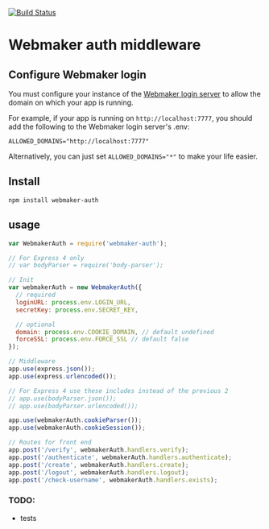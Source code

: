 [![Build Status](https://travis-ci.org/mozilla/webmaker-auth.png)](https://travis-ci.org/mozilla/webmaker-auth)

# Webmaker auth middleware

## Configure Webmaker login

You must configure your instance of the [Webmaker login server](https://github.com/mozilla/login.webmaker.org) to allow the domain on which your app is running.

For example, if your app is running on `http://localhost:7777`, you should add the following to the Webmaker login server's .env:

```
ALLOWED_DOMAINS="http://localhost:7777"
```

Alternatively, you can just set `ALLOWED_DOMAINS="*"` to make your life easier.

## Install

`npm install webmaker-auth`


## usage

```javascript
var WebmakerAuth = require('webmaker-auth');

// For Express 4 only
// var bodyParser = require('body-parser');

// Init
var webmakerAuth = new WebmakerAuth({
  // required
  loginURL: process.env.LOGIN_URL,
  secretKey: process.env.SECRET_KEY,

  // optional
  domain: process.env.COOKIE_DOMAIN, // default undefined
  forceSSL: process.env.FORCE_SSL // default false
});

// Middleware
app.use(express.json());
app.use(express.urlencoded());

// For Express 4 use these includes instead of the previous 2
// app.use(bodyParser.json());
// app.use(bodyParser.urlencoded());

app.use(webmakerAuth.cookieParser());
app.use(webmakerAuth.cookieSession());

// Routes for front end
app.post('/verify', webmakerAuth.handlers.verify);
app.post('/authenticate', webmakerAuth.handlers.authenticate);
app.post('/create', webmakerAuth.handlers.create);
app.post('/logout', webmakerAuth.handlers.logout);
app.post('/check-username', webmakerAuth.handlers.exists);
```

### TODO:

* tests
